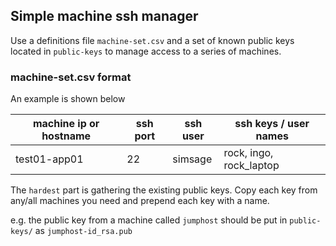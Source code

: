 ## Simple machine ssh manager

Use a definitions file `machine-set.csv` and a set of known public keys
located in `public-keys` to manage access to a series of machines.

### machine-set.csv format

An example is shown below 

| machine ip or hostname | ssh port | ssh user | ssh keys / user names   |
| --- | --- | --- |-------------------------|
| test01-app01 | 22 | simsage | rock, ingo, rock_laptop |

The `hardest` part is gathering the existing public keys.  Copy each 
key from any/all machines you need and prepend each key with a name.

e.g. the public key from a machine called `jumphost` should be put in
`public-keys/` as `jumphost-id_rsa.pub`

